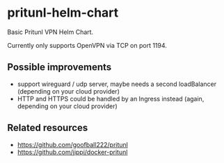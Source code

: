# pritunl-helm-chart

Basic Pritunl VPN Helm Chart.

Currently only supports OpenVPN via TCP on port 1194.

## Possible improvements

- support wireguard / udp server, maybe needs a second loadBalancer (depending on your cloud provider)
- HTTP and HTTPS could be handled by an Ingress instead (again, depending on your cloud provider)

## Related resources

- https://github.com/goofball222/pritunl
- https://github.com/jippi/docker-pritunl
